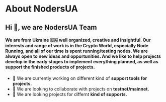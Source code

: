 # About NodersUA

## Hi 👋, we are NodersUA Team

#### We are from Ukraine 🇺🇦 well organized, creative and insightful. Our interests and range of work is in the Crypto World, especially Node Running, and all of our time is spent running/testing nodes. We are always open to new ideas and opportunities. And we like to help projects develop in the early stages to implement everything planned, as well as support the finished products of projects.

* 🔭 We are currently working on different kind of **support tools for projects.**
* 👯 We are looking to collaborate with projects on **testnet/mainnet.**
* 🤝 We are looking projects for differnt **kind of supports.**
